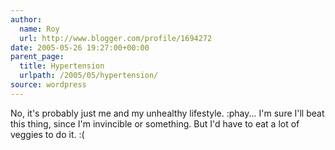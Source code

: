 ```yaml
---
author:
  name: Roy
  url: http://www.blogger.com/profile/1694272
date: 2005-05-26 19:27:00+00:00
parent_page:
  title: Hypertension
  urlpath: /2005/05/hypertension/
source: wordpress
---
```


No, it's probably just me and my unhealthy lifestyle. :phay... I'm sure I'll beat this thing, since I'm invincible or something. But  I'd have to eat a lot of veggies to do it. :(
